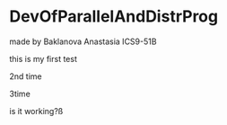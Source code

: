# DevOfParallelAndDistrProg
made by Baklanova Anastasia ICS9-51B

this is my first test

2nd time

3time

is it working?ß